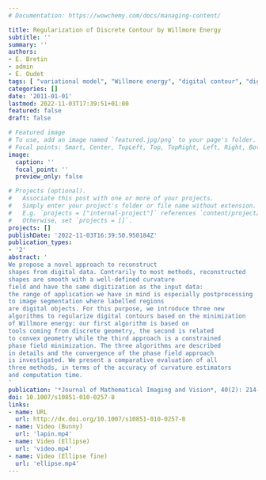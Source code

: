 ```yaml
---
# Documentation: https://wowchemy.com/docs/managing-content/

title: Regularization of Discrete Contour by Willmore Energy
subtitle: ''
summary: ''
authors:
- E. Bretin
- admin
- É. Oudet
tags: [ "variational model", "Willmore energy", "digital contour", "digital geometry", "convex relaxation", "phase field model", "2D" ]
categories: []
date: '2011-01-01'
lastmod: 2022-11-03T17:39:51+01:00
featured: false
draft: false

# Featured image
# To use, add an image named `featured.jpg/png` to your page's folder.
# Focal points: Smart, Center, TopLeft, Top, TopRight, Left, Right, BottomLeft, Bottom, BottomRight.
image:
  caption: ''
  focal_point: ''
  preview_only: false

# Projects (optional).
#   Associate this post with one or more of your projects.
#   Simply enter your project's folder or file name without extension.
#   E.g. `projects = ["internal-project"]` references `content/project/deep-learning/index.md`.
#   Otherwise, set `projects = []`.
projects: []
publishDate: '2022-11-03T16:39:50.950184Z'
publication_types:
- '2'
abstract: '
We propose a novel approach to reconstruct
shapes from digital data. Contrarily to most methods, reconstructed
shapes are smooth with a well-defined curvature
field and have the same digitization as the input data:
the range of application we have in mind is especially postprocessing
to image segmentation where labelled regions
are digital objects. For this purpose, we introduce three new
algorithms to regularize digital contours based on the minimization
of Willmore energy: our first algorithm is based on
tools coming from discrete geometry, the second is related
to convex geometry while the third approach is a constrained
phase field minimization. The three algorithms are described
in details and the convergence of the phase field approach
is investigated. We present a comparative evaluation of all
three methods, in terms of the accuracy of curvature estimators
and computation time.
'
publication: '*Journal of Mathematical Imaging and Vision*, 40(2): 214-229, 2011'
doi: 10.1007/s10851-010-0257-8
links:
- name: URL
  url: http://dx.doi.org/10.1007/s10851-010-0257-8
- name: Video (Bunny)
  url: 'lapin.mp4'
- name: Video (Ellipse)
  url: 'video.mp4'
- name: Video (Ellipse fine)
  url: 'ellipse.mp4'
---
```


